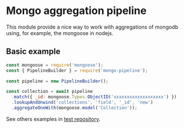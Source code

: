 # Mongo aggregation pipeline

This module provide a nice way to work with aggregations of mongodb using,
for example, the mongoose in nodejs.

## Basic example

```javascript
const mongoose = require('mongoose');
const { PipelineBuilder } = require('mongo-pipeline');

const pipeline = new PipelineBuilder();

const collection = await pipeline
  .match({ _id: mongoose.Types.ObjectID('xxxxxxxxxxxxxxxxxxx') })
  .lookupAndUnwind('collections', 'field', '_id', 'new')
  .aggregateOneWith(mongoose.model('Collection'));
```

See others examples in [test repository](https://github.com/danielbom/mongo-aggregation-pipeline-test).